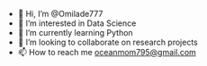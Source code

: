- 👋 Hi, I’m @Omilade777
- 👀 I’m interested in Data Science
- 🌱 I’m currently learning Python
- 💞️ I’m looking to collaborate on research projects
- 📫 How to reach me oceanmom795@gmail.com

<!---
Omilade777/Omilade777 is a ✨ special ✨ repository because its `README.md` (this file) appears on your GitHub profile.
You can click the Preview link to take a look at your changes.
--->
